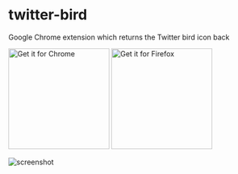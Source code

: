 # twitter-bird
Google Chrome extension which returns the Twitter bird icon back

<a href='https://chrome.google.com/webstore/detail/twitter-bird/ihahjhhimifemcpmbghgjmniofjchmlh/'><img alt='Get it for Chrome' src='https://user-images.githubusercontent.com/18288554/255850256-46bf43fd-468f-47dd-b69e-4c32266250cd.png' width='200'/></a>
<a href='https://addons.mozilla.org/en-US/firefox/addon/twitter-bird-changer/'><img alt='Get it for Firefox' src='https://user-images.githubusercontent.com/18288554/255849659-9f7b0092-3acf-41ef-a363-4f378c95a17c.png' width='200'/></a> 

![screenshot](https://github.com/Semper-Viventem/twitter-bird/assets/18288554/4e8eaa48-f463-4436-8eef-e77e8984fe2d)
